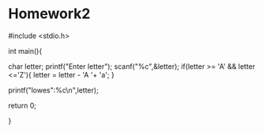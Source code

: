 # Homework2
#include <stdio.h>



int main(){

 char letter;
 printf("Enter letter");
 scanf("%c",&letter);
 if(letter >= 'A' && letter <='Z'){
  letter = letter - 'A '+ 'a';
}

 printf("lowes":%c\n",letter);

return 0;

}
